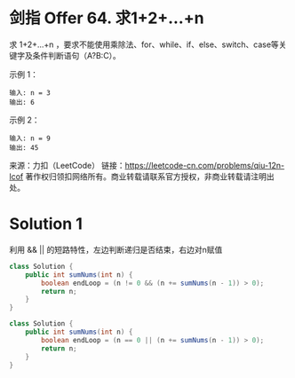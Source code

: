 # 剑指 Offer 64. 求1+2+…+n

求 1+2+...+n ，要求不能使用乘除法、for、while、if、else、switch、case等关键字及条件判断语句（A?B:C）。

示例 1：
```
输入: n = 3
输出: 6
```
示例 2：
```
输入: n = 9
输出: 45
```

来源：力扣（LeetCode）
链接：https://leetcode-cn.com/problems/qiu-12n-lcof
著作权归领扣网络所有。商业转载请联系官方授权，非商业转载请注明出处。

# Solution 1
利用 && || 的短路特性，左边判断递归是否结束，右边对n赋值  
``` java
class Solution {
    public int sumNums(int n) {
        boolean endLoop = (n != 0 && (n += sumNums(n - 1)) > 0);
        return n;
    }
}
```
``` java
class Solution {
    public int sumNums(int n) {
        boolean endLoop = (n == 0 || (n += sumNums(n - 1)) > 0);
        return n;
    }
}
```